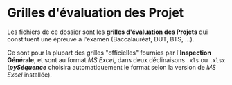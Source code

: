# Grilles d'évaluation des Projet

Les fichiers de ce dossier sont les **grilles d'évaluation des Projets** qui constituent une épreuve à l'examen (Baccalauréat, DUT, BTS, ...).

Ce sont pour la plupart des grilles "officielles" fournies par l'**Inspection Générale**, et sont au format _MS Excel_, dans deux déclinaisons `.xls` ou `.xlsx` (**_pySéquence_** choisira automatiquement le format selon la version de _MS Excel_ installée).

